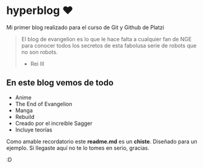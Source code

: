  # hyperblog ❤️
Mi primer blog realizado para el curso de Git y Github de Platzi 
> El blog de evangelion es lo que le hace falta a cualquier fan de NGE para conocer todos los secretos de esta fabolusa serie de robots que no son robots.
> - Rei III

## En este blog vemos de todo
- Anime
- The End of Evangelion
- Manga 
- Rebuild
- Creado por el increible Sagger
- Incluye teorías

Como amable recordatorio este **readme.md** es un **chiste**. Diseñado para un ejemplo. Si llegaste aquí no te lo tomes en serio, gracias. 

:D 